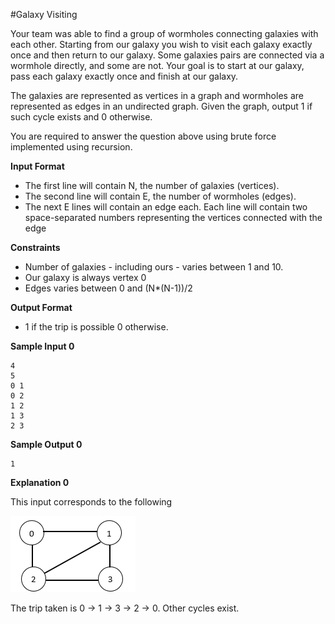 #Galaxy Visiting

Your team was able to find a group of wormholes connecting galaxies with each other.
Starting from our galaxy you wish to visit each galaxy exactly once 
and then return to our galaxy. Some galaxies pairs are connected via a wormhole 
directly, and some are not. Your goal is to start at our galaxy, 
pass each galaxy exactly once and finish at our galaxy.

The galaxies are represented as vertices in a graph and wormholes are represented as edges in an undirected graph. 
Given the graph, output 1 if such cycle exists and 0 otherwise.

You are required to answer the question above using brute force implemented using recursion.

**Input Format**

- The first line will contain N, the number of galaxies (vertices).
- The second line will contain E, the number of wormholes (edges).
- The next E lines will contain an edge each. Each line will contain two space-separated numbers representing the vertices connected with the edge


**Constraints**

- Number of galaxies - including ours - varies between 1 and 10.
- Our galaxy is always vertex 0
- Edges varies between 0 and (N*(N-1))/2

**Output Format**

- 1 if the trip is possible 0 otherwise.

**Sample Input 0**
```
4
5
0 1
0 2
1 2
1 3
2 3
```

**Sample Output 0**

```
1
```

**Explanation 0**

This input corresponds to the following

![img.png](img.png)

The trip taken is 0 -> 1 -> 3 -> 2 -> 0. Other cycles exist.